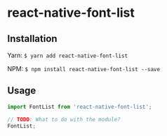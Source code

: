 # react-native-font-list

## Installation

Yarn:
`$ yarn add react-native-font-list`

NPM:
`$ npm install react-native-font-list --save`

## Usage
```javascript
import FontList from 'react-native-font-list';

// TODO: What to do with the module?
FontList;
```
